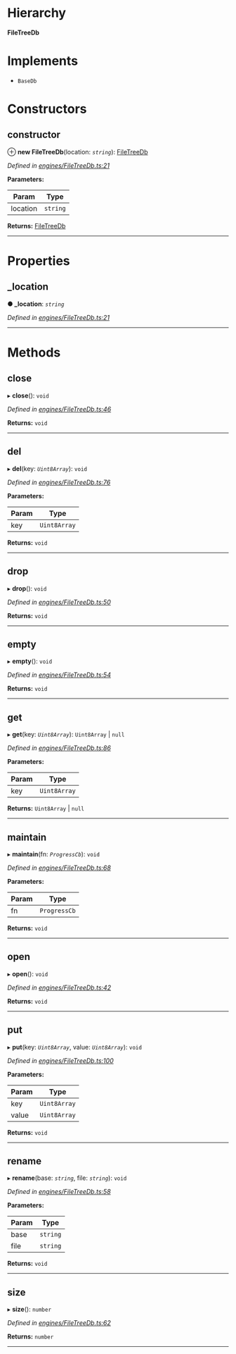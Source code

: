 

# Hierarchy

**FileTreeDb**

# Implements

* `BaseDb`

# Constructors

<a id="constructor"></a>

##  constructor

⊕ **new FileTreeDb**(location: *`string`*): [FileTreeDb](_engines_filetreedb_.filetreedb.md)

*Defined in [engines/FileTreeDb.ts:21](https://github.com/polkadot-js/common/blob/67f66a3/packages/db/src/engines/FileTreeDb.ts#L21)*

**Parameters:**

| Param | Type |
| ------ | ------ |
| location | `string` |

**Returns:** [FileTreeDb](_engines_filetreedb_.filetreedb.md)

___

# Properties

<a id="_location"></a>

##  _location

**● _location**: *`string`*

*Defined in [engines/FileTreeDb.ts:21](https://github.com/polkadot-js/common/blob/67f66a3/packages/db/src/engines/FileTreeDb.ts#L21)*

___

# Methods

<a id="close"></a>

##  close

▸ **close**(): `void`

*Defined in [engines/FileTreeDb.ts:46](https://github.com/polkadot-js/common/blob/67f66a3/packages/db/src/engines/FileTreeDb.ts#L46)*

**Returns:** `void`

___
<a id="del"></a>

##  del

▸ **del**(key: *`Uint8Array`*): `void`

*Defined in [engines/FileTreeDb.ts:76](https://github.com/polkadot-js/common/blob/67f66a3/packages/db/src/engines/FileTreeDb.ts#L76)*

**Parameters:**

| Param | Type |
| ------ | ------ |
| key | `Uint8Array` |

**Returns:** `void`

___
<a id="drop"></a>

##  drop

▸ **drop**(): `void`

*Defined in [engines/FileTreeDb.ts:50](https://github.com/polkadot-js/common/blob/67f66a3/packages/db/src/engines/FileTreeDb.ts#L50)*

**Returns:** `void`

___
<a id="empty"></a>

##  empty

▸ **empty**(): `void`

*Defined in [engines/FileTreeDb.ts:54](https://github.com/polkadot-js/common/blob/67f66a3/packages/db/src/engines/FileTreeDb.ts#L54)*

**Returns:** `void`

___
<a id="get"></a>

##  get

▸ **get**(key: *`Uint8Array`*):  `Uint8Array` &#124; `null`

*Defined in [engines/FileTreeDb.ts:86](https://github.com/polkadot-js/common/blob/67f66a3/packages/db/src/engines/FileTreeDb.ts#L86)*

**Parameters:**

| Param | Type |
| ------ | ------ |
| key | `Uint8Array` |

**Returns:**  `Uint8Array` &#124; `null`

___
<a id="maintain"></a>

##  maintain

▸ **maintain**(fn: *`ProgressCb`*): `void`

*Defined in [engines/FileTreeDb.ts:68](https://github.com/polkadot-js/common/blob/67f66a3/packages/db/src/engines/FileTreeDb.ts#L68)*

**Parameters:**

| Param | Type |
| ------ | ------ |
| fn | `ProgressCb` |

**Returns:** `void`

___
<a id="open"></a>

##  open

▸ **open**(): `void`

*Defined in [engines/FileTreeDb.ts:42](https://github.com/polkadot-js/common/blob/67f66a3/packages/db/src/engines/FileTreeDb.ts#L42)*

**Returns:** `void`

___
<a id="put"></a>

##  put

▸ **put**(key: *`Uint8Array`*, value: *`Uint8Array`*): `void`

*Defined in [engines/FileTreeDb.ts:100](https://github.com/polkadot-js/common/blob/67f66a3/packages/db/src/engines/FileTreeDb.ts#L100)*

**Parameters:**

| Param | Type |
| ------ | ------ |
| key | `Uint8Array` |
| value | `Uint8Array` |

**Returns:** `void`

___
<a id="rename"></a>

##  rename

▸ **rename**(base: *`string`*, file: *`string`*): `void`

*Defined in [engines/FileTreeDb.ts:58](https://github.com/polkadot-js/common/blob/67f66a3/packages/db/src/engines/FileTreeDb.ts#L58)*

**Parameters:**

| Param | Type |
| ------ | ------ |
| base | `string` |
| file | `string` |

**Returns:** `void`

___
<a id="size"></a>

##  size

▸ **size**(): `number`

*Defined in [engines/FileTreeDb.ts:62](https://github.com/polkadot-js/common/blob/67f66a3/packages/db/src/engines/FileTreeDb.ts#L62)*

**Returns:** `number`

___

